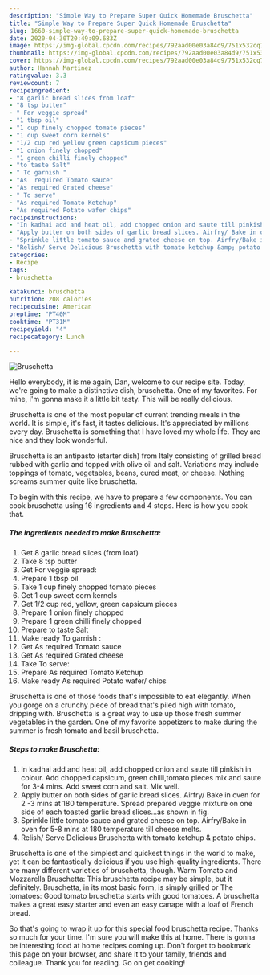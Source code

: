 ```yaml
---
description: "Simple Way to Prepare Super Quick Homemade Bruschetta"
title: "Simple Way to Prepare Super Quick Homemade Bruschetta"
slug: 1660-simple-way-to-prepare-super-quick-homemade-bruschetta
date: 2020-04-30T20:49:09.683Z
image: https://img-global.cpcdn.com/recipes/792aad00e03a84d9/751x532cq70/bruschetta-recipe-main-photo.jpg
thumbnail: https://img-global.cpcdn.com/recipes/792aad00e03a84d9/751x532cq70/bruschetta-recipe-main-photo.jpg
cover: https://img-global.cpcdn.com/recipes/792aad00e03a84d9/751x532cq70/bruschetta-recipe-main-photo.jpg
author: Hannah Martinez
ratingvalue: 3.3
reviewcount: 7
recipeingredient:
- "8 garlic bread slices from loaf"
- "8 tsp butter"
- " For veggie spread"
- "1 tbsp oil"
- "1 cup finely chopped tomato pieces"
- "1 cup sweet corn kernels"
- "1/2 cup red yellow green capsicum pieces"
- "1 onion finely chopped"
- "1 green chilli finely chopped"
- "to taste Salt"
- " To garnish "
- "As  required Tomato sauce"
- "As required Grated cheese"
- " To serve"
- "As required Tomato Ketchup"
- "As required Potato wafer chips"
recipeinstructions:
- "In kadhai add and heat oil, add chopped onion and saute till pinkish in colour. Add chopped capsicum, green chilli,tomato pieces mix and saute for 3-4 mins. Add sweet corn and salt. Mix well."
- "Apply butter on both sides of garlic bread slices. Airfry/ Bake in oven for 2 -3 mins at 180 temperature. Spread prepared veggie mixture on one side of each toasted garlic bread slices...as shown in fig."
- "Sprinkle little tomato sauce and grated cheese on top. Airfry/Bake in oven for 5-8 mins at 180 temperature till cheese melts."
- "Relish/ Serve Delicious Bruschetta with tomato ketchup &amp; potato chips."
categories:
- Recipe
tags:
- bruschetta

katakunci: bruschetta 
nutrition: 208 calories
recipecuisine: American
preptime: "PT40M"
cooktime: "PT31M"
recipeyield: "4"
recipecategory: Lunch

---
```



![Bruschetta](https://img-global.cpcdn.com/recipes/792aad00e03a84d9/751x532cq70/bruschetta-recipe-main-photo.jpg)

Hello everybody, it is me again, Dan, welcome to our recipe site. Today, we're going to make a distinctive dish, bruschetta. One of my favorites. For mine, I'm gonna make it a little bit tasty. This will be really delicious.

Bruschetta is one of the most popular of current trending meals in the world. It is simple, it's fast, it tastes delicious. It's appreciated by millions every day. Bruschetta is something that I have loved my whole life. They are nice and they look wonderful.

Bruschetta is an antipasto (starter dish) from Italy consisting of grilled bread rubbed with garlic and topped with olive oil and salt. Variations may include toppings of tomato, vegetables, beans, cured meat, or cheese. Nothing screams summer quite like bruschetta.


To begin with this recipe, we have to prepare a few components. You can cook bruschetta using 16 ingredients and 4 steps. Here is how you cook that.

<!--inarticleads1-->

##### The ingredients needed to make Bruschetta:

1. Get 8 garlic bread slices (from loaf)
1. Take 8 tsp butter
1. Get  For veggie spread:
1. Prepare 1 tbsp oil
1. Take 1 cup finely chopped tomato pieces
1. Get 1 cup sweet corn kernels
1. Get 1/2 cup red, yellow, green capsicum pieces
1. Prepare 1 onion finely chopped
1. Prepare 1 green chilli finely chopped
1. Prepare to taste Salt
1. Make ready  To garnish :
1. Get As  required Tomato sauce
1. Get As required Grated cheese
1. Take  To serve:
1. Prepare As required Tomato Ketchup
1. Make ready As required Potato wafer/ chips


Bruschetta is one of those foods that&#39;s impossible to eat elegantly. When you gorge on a crunchy piece of bread that&#39;s piled high with tomato, dripping with. Bruschetta is a great way to use up those fresh summer vegetables in the garden. One of my favorite appetizers to make during the summer is fresh tomato and basil bruschetta. 

<!--inarticleads2-->

##### Steps to make Bruschetta:

1. In kadhai add and heat oil, add chopped onion and saute till pinkish in colour. Add chopped capsicum, green chilli,tomato pieces mix and saute for 3-4 mins. Add sweet corn and salt. Mix well.
1. Apply butter on both sides of garlic bread slices. Airfry/ Bake in oven for 2 -3 mins at 180 temperature. Spread prepared veggie mixture on one side of each toasted garlic bread slices...as shown in fig.
1. Sprinkle little tomato sauce and grated cheese on top. Airfry/Bake in oven for 5-8 mins at 180 temperature till cheese melts.
1. Relish/ Serve Delicious Bruschetta with tomato ketchup &amp; potato chips.


Bruschetta is one of the simplest and quickest things in the world to make, yet it can be fantastically delicious if you use high-quality ingredients. There are many different varieties of bruschetta, though. Warm Tomato and Mozzarella Bruschetta: This bruschetta recipe may be simple, but it definitely. Bruschetta, in its most basic form, is simply grilled or The tomatoes: Good tomato bruschetta starts with good tomatoes. A bruschetta makes a great easy starter and even an easy canape with a loaf of French bread. 

So that's going to wrap it up for this special food bruschetta recipe. Thanks so much for your time. I'm sure you will make this at home. There is gonna be interesting food at home recipes coming up. Don't forget to bookmark this page on your browser, and share it to your family, friends and colleague. Thank you for reading. Go on get cooking!
